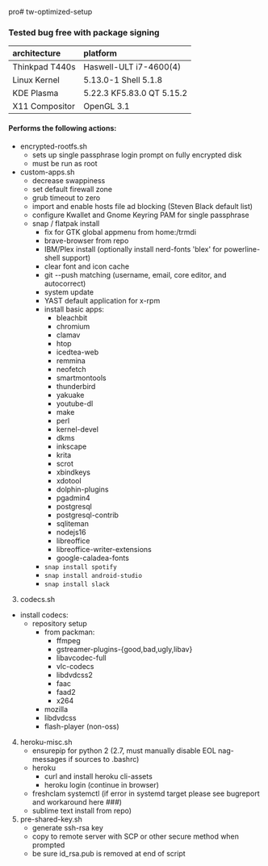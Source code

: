 pro# tw-optimized-setup
### Tested bug free with package signing
  | architecture        | platform                   |
  | :-------------------|:---------------------------|
  | Thinkpad T440s      | Haswell-ULT i7-4600(4)     |
  | Linux Kernel        | 5.13.0-1 Shell 5.1.8       |
  | KDE Plasma          | 5.22.3 KF5.83.0 QT 5.15.2  |
  | X11 Compositor      | OpenGL 3.1                 |       
#### Performs the following actions:
* encrypted-rootfs.sh 
  * sets up single passphrase login prompt on fully encrypted disk
  * must be run as root
* custom-apps.sh
  * decrease swappiness
  * set default firewall zone
  * grub timeout to zero 
  * import and enable hosts file ad blocking (Steven Black default list)
  * configure Kwallet and Gnome Keyring PAM for single passphrase 
  * snap / flatpak install
    * fix for GTK global appmenu from home:/trmdi
    * brave-browser from repo
    * IBM/Plex install (optionally install nerd-fonts 'blex' for powerline-shell support)
    * clear font and icon cache
    * git --push matching (username, email, core editor, and autocorrect)
    * system update
    * YAST default application for x-rpm 
    * install basic apps:
      * bleachbit 
      * chromium 
      * clamav 
      * htop 
      * icedtea-web
      * remmina 
      * neofetch 
      * smartmontools 
      * thunderbird 
      * yakuake 
      * youtube-dl 
      * make 
      * perl 
      * kernel-devel 
      * dkms 
      * inkscape
      * krita
      * scrot 
      * xbindkeys 
      * xdotool 
      * dolphin-plugins 
      * pgadmin4 
      * postgresql 
      * postgresql-contrib 
      * sqliteman 
      * nodejs16
      * libreoffice 
      * libreoffice-writer-extensions 
      * google-caladea-fonts
    * `snap install spotify`
    * `snap install android-studio`
    * `snap install slack`
3) codecs.sh
  * install codecs:
    * repository setup
      * from packman:
        * ffmpeg 
        * gstreamer-plugins-{good,bad,ugly,libav} 
        * libavcodec-full 
        * vlc-codecs 
        * libdvdcss2 
        * faac 
        * faad2 
        * x264
      * mozilla 
      * libdvdcss
      * flash-player (non-oss) 
 4) heroku-misc.sh
    * ensurepip for python 2 (2.7, must manually disable EOL nag-messages if sources to .bashrc)
    * heroku
      * curl and install heroku cli-assets
      * heroku login (continue in browser)
    * freshclam systemctl (if error in systemd target please see bugreport and workaround here ###)
    * sublime text install from repo)
5) pre-shared-key.sh
    * generate ssh-rsa key
    * copy to remote server with SCP or other secure method when prompted
    * be sure id_rsa.pub is removed at end of script
